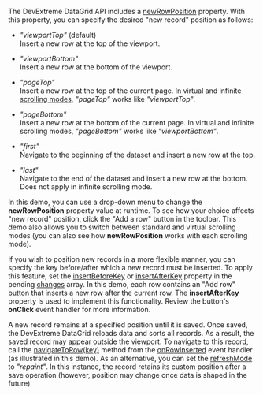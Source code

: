 The DevExtreme DataGrid API includes a [newRowPosition](/Documentation/ApiReference/UI_Components/dxDataGrid/Configuration/editing/#newRowPosition) property. With this property, you can specify the desired "new record" position as follows:

- *"viewportTop"* (default)           
Insert a new row at the top of the viewport.

- *"viewportBottom"*          
Insert a new row at the bottom of the viewport.

- *"pageTop"*         
Insert a new row at the top of the current page. In virtual and infinite [scrolling modes](/Documentation/ApiReference/UI_Components/dxDataGrid/Configuration/scrolling/#mode), *"pageTop"* works like *"viewportTop"*. 

- *"pageBottom"*        
Insert a new row at the bottom of the current page. In virtual and infinite scrolling modes, *"pageBottom"* works like *"viewportBottom"*. 

- *"first"*           
Navigate to the beginning of the dataset and insert a new row at the top.

- *"last"*            
Navigate to the end of the dataset and insert a new row at the bottom. Does not apply in infinite scrolling mode.

In this demo, you can use a drop-down menu to change the **newRowPosition** property value at runtime. To see how your choice affects "new record" position, click the "Add a row" button in the toolbar. This demo also allows you to switch between standard and virtual scrolling modes (you can also see how **newRowPosition** works with each scrolling mode).

If you wish to position new records in a more flexible manner, you can specify the key before/after which a new record must be inserted. To apply this feature, set the [insertBeforeKey](/Documentation/ApiReference/UI_Components/dxDataGrid/Configuration/editing/changes/#insertBeforeKey) or [insertAfterKey](/Documentation/ApiReference/UI_Components/dxDataGrid/Configuration/editing/changes/#insertAfterKey) property in the pending [changes](/Documentation/ApiReference/UI_Components/dxDataGrid/Configuration/editing/changes/) array. In this demo, each row contains an "Add row" button that inserts a new row after the current row. The **insertAfterKey** property is used to implement this functionality. Review the button's **onClick** event handler for more information.

A new record remains at a specified position until it is saved. Once saved, the DevExtreme DataGrid reloads data and sorts all records. As a result, the saved record may appear outside the viewport. To navigate to this record, call the [navigateToRow(key)](/Documentation/ApiReference/UI_Components/dxDataGrid/Methods/#navigateToRowkey) method from the [onRowInserted](/Documentation/ApiReference/UI_Components/dxDataGrid/Configuration/#onRowInserted) event handler (as illustrated in this demo). As an alternative, you can set the [refreshMode](/Documentation/ApiReference/UI_Components/dxDataGrid/Configuration/editing/#refreshMode) to *"repaint"*. In this instance, the record retains its custom position after a save operation (however, position may change once data is shaped in the future).